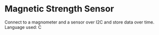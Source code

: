 # Magnetic Strength Sensor
Connect to a magnometer and a sensor over I2C and store data over time.  
Language used: C
